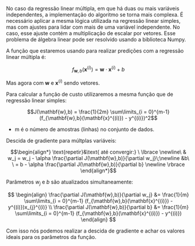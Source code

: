 No caso da regressão linear múltipla, em que há duas ou mais variáveis independentes, a implementação do algoritmo se torna mais complexa. É necessário aplicar a mesma lógica utilizada na regressão linear simples, mas com ajustes para lidar com mais de uma variável independente. No caso, esse ajuste contém a multiplicação de escalar por vetores. Esse problema de álgebra linear pode ser resolvido usando a biblioteca Numpy.

A função que estaremos usando para realizar predições com a regressão linear múltipla é:

$$ f_{\mathbf{w},b}(\mathbf{x}^{(i)}) = \mathbf{w} \cdot \mathbf{x}^{(i)} + b$$

Mas agora com $\mathbf{w}$ e $\mathbf{x}^{(i)}$ sendo vetores.

Para calcular a função de custo utilizaremos a mesma função que de regressão linear simples:

$$J(\mathbf{w},b) = \frac{1}{2m} \sum\limits_{i = 0}^{m-1} (f_{\mathbf{w},b}(\mathbf{x}^{(i)}) - y^{(i)})^2$$
* m é o número de amostras (linhas) no conjunto de dados.


Descida de gradiente para múltplas variáveis:

$$\begin{align*} \text{repetir}&\text{ até convergir:} \ \lbrace \newline\
& w_j = w_j -  \alpha \frac{\partial J(\mathbf{w},b)}{\partial w_j}\;\newline
&b\ \ = b -  \alpha \frac{\partial J(\mathbf{w},b)}{\partial b}  \newline \rbrace
\end{align*}$$

Parâmetros $w_j$ e $b$ são atualizados simultaneamente:

$$
\begin{align}
\frac{\partial J(\mathbf{w},b)}{\partial w_j}  &= \frac{1}{m} \sum\limits_{i = 0}^{m-1} (f_{\mathbf{w},b}(\mathbf{x}^{(i)}) - y^{(i)})x_{j}^{(i)} \\
\frac{\partial J(\mathbf{w},b)}{\partial b}  &= \frac{1}{m} \sum\limits_{i = 0}^{m-1} (f_{\mathbf{w},b}(\mathbf{x}^{(i)}) - y^{(i)})
\end{align}
$$

Com isso nós podemos realizar a descida de gradiente e achar os valores ideais para os parâmetros da função.
